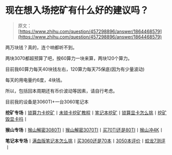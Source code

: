 <!--yml
category: 挖矿
date: 2022-06-26 00:00:00
-->

# 现在想入场挖矿有什么好的建议吗？

> 原文：[https://www.zhihu.com/question/457298896/answer/1864468579](https://www.zhihu.com/question/457298896/answer/1864468579)

 两万块钱？真的，连个响都听不到。

两块3070都超预算了吧，按60算力一块来算，两块120个算力。

目前我60算力每天40块钱左右，120算力每天75保底(因为有少量波动)

每天的用电量约6度，4块钱。

所以，包括回本周期还有币价波动等因素，请自行考虑。

目前我的设备是3060TI+一台3060笔记本

**挖矿专场**丨[锁算力卡挖矿](https://zhuanlan.zhihu.com/p/399409039)丨[未锁卡挖矿教程](https://zhuanlan.zhihu.com/p/355955385)丨[笔记本挖矿](https://zhuanlan.zhihu.com/p/360451565)丨[锁算显卡怎么挑](https://zhuanlan.zhihu.com/p/374342633)丨[挖矿毁显卡吗](https://zhuanlan.zhihu.com/p/358944242)丨

**猴山专场**丨[猴山解密3080TI](https://zhuanlan.zhihu.com/p/379179943)丨[猴山解密3070TI](https://zhuanlan.zhihu.com/p/379428935)丨[买70TI还是80TI](https://zhuanlan.zhihu.com/p/379846007)丨[猴山冲4K](https://zhuanlan.zhihu.com/p/380129626)丨

**笔记本专场**丨[满血版笔记本怎么挑](https://zhuanlan.zhihu.com/p/374748213)丨[买3060还是70本](https://www.zhihu.com/question/447817962/answer/1909204347)丨[3050本评价](https://www.zhihu.com/question/462045112/answer/1913547325)丨[蛟龙7测评](https://zhuanlan.zhihu.com/p/369226521)丨